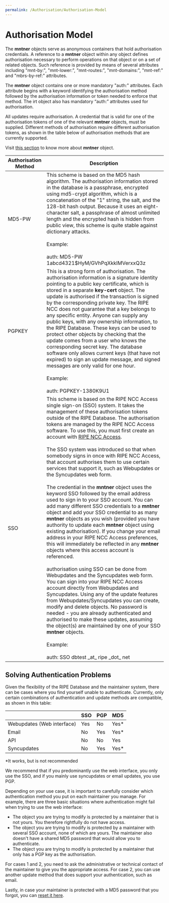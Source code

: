 ```yaml
---
permalink: /Authorisation/Authorisation-Model
---
```


# Authorisation Model

The **mntner** objects serve as anonymous containers that hold authorisation credentials. A reference to a **mntner** object within any object defines authorisation necessary to perform operations on that object or on a set of related objects. Such reference is provided by means of several attributes including "mnt-by:", "mnt-lower:", "mnt-routes:", "mnt-domains:", "mnt-ref:" and "mbrs-by-ref:" attributes.

The **mntner** object contains one or more mandatory "auth:" attributes. Each attribute begins with a keyword identifying the authorisation method followed by the authorisation information or token needed to enforce that method. The irt object also has mandatory “auth:” attributes used for authorisation.

All updates require authorisation. A credential that is valid for one of the authorisation tokens of one of the relevant **mntner** objects, must be supplied. Different methods of authorisation require different authorisation tokens, as shown in the table below of authorisation methods that are currently supported.

Visit [this section](../Database-Support/Database-Security.md#maintainers) to know more about **mntner** object.

| **Authorisation Method** | **Description** |
| --- | --- |
| MD5-PW | This scheme is based on the MD5 hash algorithm. The authorisation information stored in the database is a passphrase, encrypted using md5-crypt algorithm, which is a concatenation of the "$1$" string, the salt, and the 128-bit hash output. Because it uses an eight-character salt, a passphrase of almost unlimited length and the encrypted hash is hidden from public view, this scheme is quite stable against dictionary attacks.<br><br>Example:<br><br>auth: MD5-PW $1$abcd4321$HyM/GVhPqXkkIMVerxxQ3z |
| PGPKEY | This is a strong form of authorisation. The authorisation information is a signature identity pointing to a public key certificate, which is stored in a separate **key-cert** object. The update is authorised if the transaction is signed by the corresponding private key. The RIPE NCC does not guarantee that a key belongs to any specific entity. Anyone can supply any public keys, with any ownership information, to the RIPE Database. These keys can be used to protect other objects by checking that the update comes from a user who knows the corresponding secret key. The database software only allows current keys (that have not expired) to sign an update message, and signed messages are only valid for one hour.<br><br>Example:<br><br>auth: PGPKEY-1380K9U1 |
| SSO | This scheme is based on the RIPE NCC Access single sign-on (SSO) system. It takes the management of these authorisation tokens outside of the RIPE Database. The authorisation tokens are managed by the RIPE NCC Access software. To use this, you must first create an account with [RIPE NCC Access](https://access.ripe.net/).<br><br>The SSO system was introduced so that when somebody signs in once with RIPE NCC Access, that account authorises them to use certain services that support it, such as Webupdates or the Syncupdates web form.<br><br>The credential in the **mntner** object uses the keyword SSO followed by the email address used to sign in to your SSO account. You can add many different SSO credentials to a **mntner** object and add your SSO credential to as many **mntner** objects as you wish (provided you have authority to update each **mntner** object using existing authorisation). If you change your email address in your RIPE NCC Access preferences, this will immediately be reflected in any **mntner** objects where this access account is referenced.<br><br>authorisation using SSO can be done from Webupdates and the Syncupdates web form. You can sign into your RIPE NCC Access account directly from Webupdates and Syncupdates. Using any of the update features from Webupdates/Syncupdates you can create, modify and delete objects. No password is needed - you are already authenticated and authorised to make these updates, assuming the object(s) are maintained by one of your SSO **mntner** objects.<br><br>Example:<br><br>auth: SSO dbtest \_at\_ ripe \_dot\_ net |


## Solving Authentication Problems

Given the flexibility of the RIPE Database and the maintainer system, there can be cases where you find yourself unable to authenticate. Currently, only certain combinations of authentication and update methods are compatible, as shown in this table:

|                            |**SSO**|**PGP**|**MD5**|
|----------------------------| --- | --- | --- |
| Webupdates (Web interface) | Yes | No | Yes* |
| Email                      | No | Yes | Yes* |
| API                        | No | No | Yes |
| Syncupdates                | No | Yes | Yes*|

\*It works, but is not recommended

We recommend that if you predominantly use the web interface, you only use the SSO, and if you mainly use syncupdates or email updates, you use PGP.

Depending on your use case, it is important to carefully consider which authentication method you put on each maintainer you manage. For example, there are three basic situations where authentication might fail when trying to use the web interface:

* The object you are trying to modify is protected by a maintainer that is not yours. You therefore rightfully do not have access.
* The object you are trying to modify is protected by a maintainer with several SSO account, none of which are yours. The maintainer also doesn't have a shared MD5 password that would allow you to authenticate.
* The object you are trying to modify is protected by a maintainer that only has a PGP key as the authorisation.

For cases 1 and 2, you need to ask the administrative or technical contact of the maintainer to give you the appropriate access. For case 2, you can use another update method that does support your authentication, such as email.

Lastly, in case your maintainer is protected with a MD5 password that you forgot, you can [reset it here](../How-to-Recover-Access-to-a-Maintainer-Object.md#how-to-recover-access-to-a-maintainer-mntner-object).
